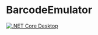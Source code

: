 # BarcodeEmulator

[![.NET Core Desktop](https://github.com/igorpooh1978/BarcodeEmulator/actions/workflows/build1.yml/badge.svg)](https://github.com/igorpooh1978/BarcodeEmulator/actions/workflows/build1.yml)
